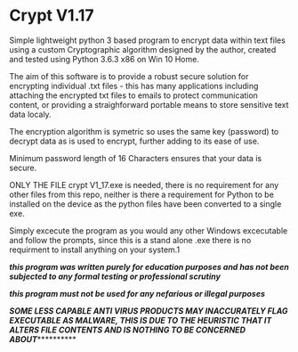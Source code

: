 # Crypt V1.17
Simple lightweight python 3 based program to encrypt data within text files using a custom Cryptographic algorithm designed by the author, created and tested using Python 3.6.3 x86 on Win 10 Home.

The aim of this software is to provide a robust secure solution for encrypting individual .txt files - this has many applications including attaching the encrypted txt files to emails to protect communication content, or providing a straighforward portable means to store sensitive text data localy.

The encryption algorithm is symetric so uses the same key (password) to decrypt data as is used to encrypt, further adding to its ease of use. 

Minimum password length of 16 Characters ensures that your data is secure.

ONLY THE FILE crypt V1_17.exe is needed, there is no requirement for any other files from this repo, neither is there a requirement for Python to be installed on the device as the python files have been converted to a single exe.

Simply excecute the program as you would any other Windows excecutable and follow the prompts, since this is a stand alone .exe there is no requirment to install anything on your system.1


***this program was written purely for education purposes and has not been subjected to any formal testing or professional scrutiny*** 

***this program must not be used for any nefarious or illegal purposes*** 



***********SOME LESS CAPABLE ANTI VIRUS PRODUCTS MAY INACCURATELY FLAG EXECUTABLE AS MALWARE, THIS IS DUE TO THE HEURISTIC THAT IT ALTERS FILE CONTENTS AND IS NOTHING TO BE CONCERNED ABOUT*********************
